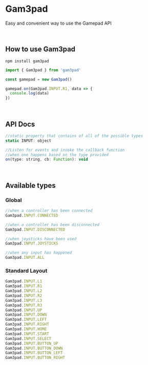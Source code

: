 # Gam3pad
Easy and convenient way to use the Gamepad API

<br>

## How to use Gam3pad


```
npm install gam3pad
```
 
```js
import { Gam3pad } from 'gam3pad'

const gamepad = new Gam3pad()

gamepad.on(Gam3pad.INPUT.R1, data => {
  console.log(data)
})
```

<br>

## API Docs

```js
//static property that contains of all of the possible types
static INPUT: object

//Listen for events and invoke the callback function 
//when one happens based on the type provided
on(type: string, cb: Function): void
```

<br> 

## Available types

### Global
```js
//when a controller has been connected
Gam3pad.INPUT.CONNECTED

//when a controller has been disconnected
Gam3pad.INPUT.DISCONNECTED

//when joysticks have been used
Gam3pad.INPUT.JOYSTICKS

//when any input has happened
Gam3pad.INPUT.ALL
```

### Standard Layout
```js
Gam3pad.INPUT.L1
Gam3pad.INPUT.R1
Gam3pad.INPUT.L2
Gam3pad.INPUT.R2
Gam3pad.INPUT.L3
Gam3pad.INPUT.R3
Gam3pad.INPUT.UP
Gam3pad.INPUT.DOWN
Gam3pad.INPUT.LEFT
Gam3pad.INPUT.RIGHT
Gam3pad.INPUT.HOME
Gam3pad.INPUT.START
Gam3pad.INPUT.SELECT
Gam3pad.INPUT.BUTTON_UP
Gam3pad.INPUT.BUTTON_DOWN
Gam3pad.INPUT.BUTTON_LEFT
Gam3pad.INPUT.BUTTON_RIGHT
```
